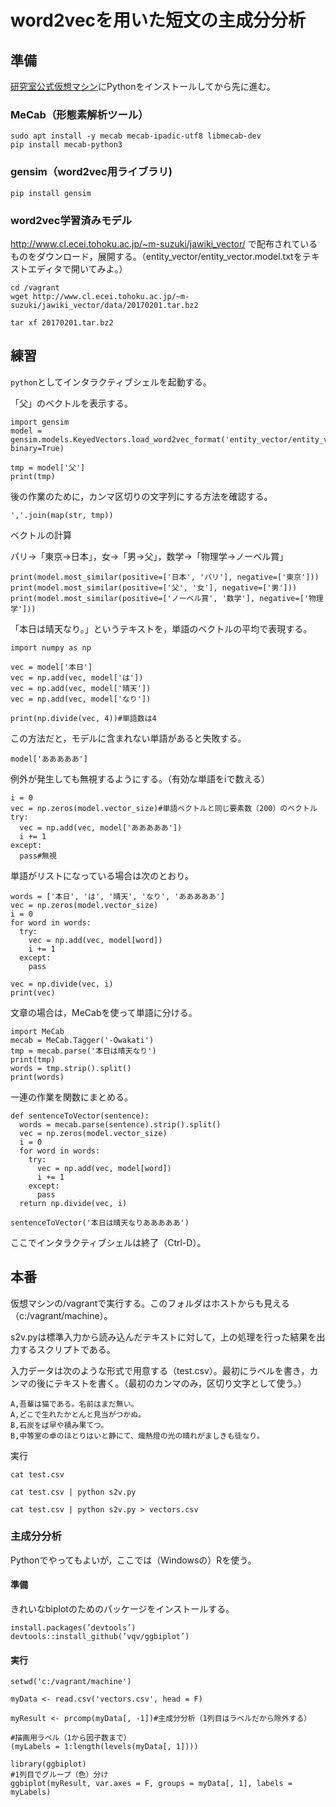 # word2vecを用いた短文の主成分分析

## 準備

[研究室公式仮想マシン](https://github.com/yabukilab/machine)にPythonをインストールしてから先に進む。

### MeCab（形態素解析ツール）

```
sudo apt install -y mecab mecab-ipadic-utf8 libmecab-dev
pip install mecab-python3
```

### gensim（word2vec用ライブラリ)

```
pip install gensim
```

### word2vec学習済みモデル

http://www.cl.ecei.tohoku.ac.jp/~m-suzuki/jawiki_vector/ で配布されているものをダウンロード，展開する。（entity_vector/entity_vector.model.txtをテキストエディタで開いてみよ。）

```
cd /vagrant
wget http://www.cl.ecei.tohoku.ac.jp/~m-suzuki/jawiki_vector/data/20170201.tar.bz2

tar xf 20170201.tar.bz2
```

## 練習

`python`としてインタラクティブシェルを起動する。

「父」のベクトルを表示する。

```
import gensim
model = gensim.models.KeyedVectors.load_word2vec_format('entity_vector/entity_vector.model.bin', binary=True)

tmp = model['父']
print(tmp)
```

後の作業のために，カンマ区切りの文字列にする方法を確認する。

```
','.join(map(str, tmp))
```

ベクトルの計算

パリ→「東京→日本」，女→「男→父」，数学→「物理学→ノーベル賞」

```
print(model.most_similar(positive=['日本', 'パリ'], negative=['東京']))
print(model.most_similar(positive=['父', '女'], negative=['男']))
print(model.most_similar(positive=['ノーベル賞', '数学'], negative=['物理学']))
```

「本日は晴天なり。」というテキストを，単語のベクトルの平均で表現する。

```
import numpy as np

vec = model['本日']
vec = np.add(vec, model['は'])
vec = np.add(vec, model['晴天'])
vec = np.add(vec, model['なり'])

print(np.divide(vec, 4))#単語数は4
```

この方法だと，モデルに含まれない単語があると失敗する。

```
model['あああああ']
```

例外が発生しても無視するようにする。（有効な単語をiで数える）

```
i = 0
vec = np.zeros(model.vector_size)#単語ベクトルと同じ要素数（200）のベクトル
try:
  vec = np.add(vec, model['あああああ'])
  i += 1
except:
  pass#無視
```

単語がリストになっている場合は次のとおり。

```
words = ['本日', 'は', '晴天', 'なり', 'あああああ']
vec = np.zeros(model.vector_size)
i = 0
for word in words:
  try:
    vec = np.add(vec, model[word])
    i += 1
  except:
    pass

vec = np.divide(vec, i)
print(vec)
```

文章の場合は，MeCabを使って単語に分ける。

```
import MeCab
mecab = MeCab.Tagger('-Owakati')
tmp = mecab.parse('本日は晴天なり')
print(tmp)
words = tmp.strip().split()
print(words)
```

一連の作業を関数にまとめる。

```
def sentenceToVector(sentence):
  words = mecab.parse(sentence).strip().split()
  vec = np.zeros(model.vector_size)
  i = 0
  for word in words:
    try:
      vec = np.add(vec, model[word])
      i += 1
    except:
      pass
  return np.divide(vec, i)

sentenceToVector('本日は晴天なりあああああ')
```

ここでインタラクティブシェルは終了（Ctrl-D）。

## 本番

仮想マシンの/vagrantで実行する。このフォルダはホストからも見える（c:/vagrant/machine）。

s2v.pyは標準入力から読み込んだテキストに対して，上の処理を行った結果を出力するスクリプトである。

入力データは次のような形式で用意する（test.csv）。最初にラベルを書き，カンマの後にテキストを書く。（最初のカンマのみ，区切り文字として使う。）

```
A,吾輩は猫である。名前はまだ無い。
A,どこで生れたかとんと見当がつかぬ。
B,石炭をば早や積み果てつ。
B,中等室の卓のほとりはいと静にて、熾熱燈の光の晴れがましきも徒なり。
```

実行

```
cat test.csv
```

```
cat test.csv | python s2v.py
```

```
cat test.csv | python s2v.py > vectors.csv
```

### 主成分分析

Pythonでやってもよいが，ここでは（Windowsの）Rを使う。

#### 準備

きれいなbiplotのためのパッケージをインストールする。

```
install.packages(’devtools’)
devtools::install_github(’vqv/ggbiplot’)
```

#### 実行

```
setwd('c:/vagrant/machine')

myData <- read.csv('vectors.csv', head = F)

myResult <- prcomp(myData[, -1])#主成分分析（1列目はラベルだから除外する）

#描画用ラベル（1から因子数まで）
(myLabels = 1:length(levels(myData[, 1])))

library(ggbiplot)
#1列目でグループ（色）分け
ggbiplot(myResult, var.axes = F, groups = myData[, 1], labels = myLabels)
